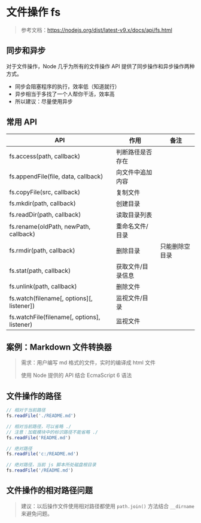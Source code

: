 # 文件操作 fs

> 参考文档：https://nodejs.org/dist/latest-v9.x/docs/api/fs.html

## 同步和异步

对于文件操作，Node 几乎为所有的文件操作 API 提供了同步操作和异步操作两种方式。

- 同步会阻塞程序的执行，效率低（知道就行）
- 异步相当于多找了一个人帮你干活，效率高
- 所以建议：尽量使用异步

## 常用 API

| API                                      | 作用        | 备注      |
| ---------------------------------------- | --------- | ------- |
| fs.access(path, callback)                | 判断路径是否存在  |         |
| fs.appendFile(file, data, callback)      | 向文件中追加内容  |         |
| fs.copyFile(src, callback)               | 复制文件      |         |
| fs.mkdir(path, callback)                 | 创建目录      |         |
| fs.readDir(path, callback)               | 读取目录列表    |         |
| fs.rename(oldPath, newPath, callback)    | 重命名文件/目录  |         |
| fs.rmdir(path, callback)                 | 删除目录      | 只能删除空目录 |
| fs.stat(path, callback)                  | 获取文件/目录信息 |         |
| fs.unlink(path, callback)                | 删除文件      |         |
| fs.watch(filename[, options]\[, listener]) | 监视文件/目录   |         |
| fs.watchFile(filename[, options], listener) | 监视文件      |         |

## 案例：Markdown 文件转换器

> 需求：用户编写 md 格式的文件，实时的编译成 html 文件
>
> 使用 Node 提供的 API 结合 EcmaScript 6 语法

## 文件操作的路径

```javascript
// 相对于当前路径
fs.readFile('./README.md')

// 相对当前路径，可以省略 ./
// 注意：加载模块中的标识路径不能省略 ./
fs.readFile('README.md')

// 绝对路径
fs.readFile('c:/README.md')

// 绝对路径，当前 js 脚本所处磁盘根目录
fs.readFile('/README.md')
```

## 文件操作的相对路径问题

> 建议：以后操作文件使用相对路径都使用 `path.join()` 方法结合 `__dirname` 来避免问题。
